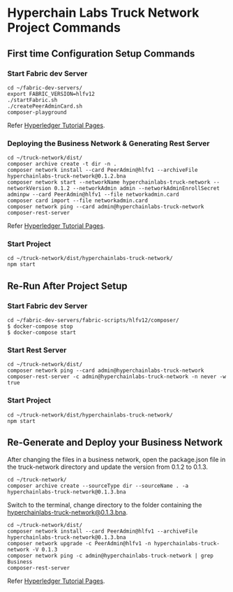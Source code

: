 # Hyperchain Labs Truck Network Project Commands

## First time Configuration Setup Commands

### Start Fabric dev Server
```
cd ~/fabric-dev-servers/
export FABRIC_VERSION=hlfv12
./startFabric.sh
./createPeerAdminCard.sh
composer-playground
```
Refer [Hyperledger Tutorial Pages](https://hyperledger.github.io/composer/latest/installing/development-tools.html).

### Deploying the Business Network & Generating Rest Server
```
cd ~/truck-network/dist/
composer archive create -t dir -n .
composer network install --card PeerAdmin@hlfv1 --archiveFile hyperchainlabs-truck-network@0.1.2.bna
composer network start --networkName hyperchainlabs-truck-network --networkVersion 0.1.2 --networkAdmin admin --networkAdminEnrollSecret adminpw --card PeerAdmin@hlfv1 --file networkadmin.card
composer card import --file networkadmin.card
composer network ping --card admin@hyperchainlabs-truck-network
composer-rest-server
```
Refer [Hyperledger Tutorial Pages](https://hyperledger.github.io/composer/latest/tutorials/developer-tutorial.html).

### Start Project
```
cd ~/truck-network/dist/hyperchainlabs-truck-network/
npm start
```

## Re-Run After Project Setup

### Start Fabric dev Server
```
cd ~/fabric-dev-servers/fabric-scripts/hlfv12/composer/
$ docker-compose stop
$ docker-compose start
```

### Start Rest Server
```
cd ~/truck-network/dist/
composer network ping --card admin@hyperchainlabs-truck-network
composer-rest-server -c admin@hyperchainlabs-truck-network -n never -w true
```

### Start Project
```
cd ~/truck-network/dist/hyperchainlabs-truck-network/
npm start
```

## Re-Generate and Deploy your Business Network

After changing the files in a business network, open the package.json file in the truck-network directory and
update the version from 0.1.2 to 0.1.3.

```
cd ~/truck-network/
composer archive create --sourceType dir --sourceName . -a hyperchainlabs-truck-network@0.1.3.bna
```

Switch to the terminal, change directory to the folder containing the hyperchainlabs-truck-network@0.1.3.bna.

```
cd ~/truck-network/dist/
composer network install --card PeerAdmin@hlfv1 --archiveFile hyperchainlabs-truck-network@0.1.3.bna
composer network upgrade -c PeerAdmin@hlfv1 -n hyperchainlabs-truck-network -V 0.1.3
composer network ping -c admin@hyperchainlabs-truck-network | grep Business
composer-rest-server
```
Refer [Hyperledger Tutorial Pages](https://hyperledger.github.io/composer/latest/tutorials/queries).

